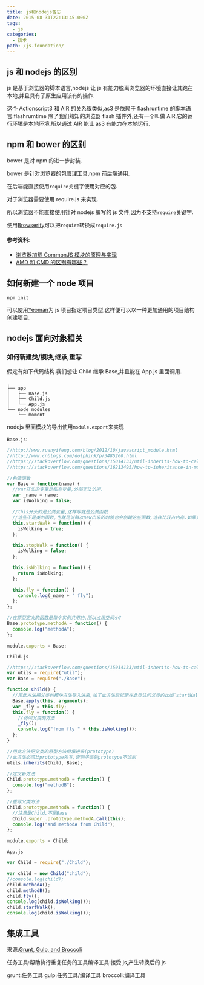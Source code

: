 ```yaml
---
title: js和nodejs备忘
date: 2015-08-31T22:13:45.000Z
tags:
  - js
categories:
  - 技术
path: /js-foundation/
---
```


## js 和 nodejs 的区别

js 是基于浏览器的脚本语言,nodejs 让 js 有能力脱离浏览器的环境直接让其跑在本地,并且具有了原生应用该有的操作.

这个 Actionscript3 和 AIR 的关系很类似,as3 是依赖于 flashruntime 的脚本语言.flashrumtime 除了我们熟知的浏览器 flash 插件外,还有一个叫做 AIR,它的运行环境是本地环境,所以通过 AIR 能让 as3 有能力在本地运行.

## npm 和 bower 的区别

bower 是对 npm 的进一步封装.

bower 是针对浏览器的包管理工具,npm 前后端通用.

在后端能直接使用`require`关键字使用对应的包.

对于浏览器需要使用 require.js 来实现.

所以浏览器不能直接使用针对 nodejs 编写的 js 文件,因为不支持`require`关键字.

使用[Browserify](http://browserify.org/)可以把`require`转换成`require.js`

#### 参考资料:

* [浏览器加载 CommonJS 模块的原理与实现](http://www.ruanyifeng.com/blog/2015/05/commonjs-in-browser.html)
* [AMD 和 CMD 的区别有哪些？](http://www.zhihu.com/question/20351507)

<!--more-->

## 如何新建一个 node 项目

    npm init

可以使用[Yeoman](http://yeoman.io/)为 js 项目指定项目类型,这样便可以以一种更加通用的项目结构创建项目.

## nodejs 面向对象相关

### 如何新建类/模块,继承,重写

假定有如下代码结构.我们想让 Child 继承 Base,并且能在 App.js 里面调用.

    .
    ├── app
    │   ├── Base.js
    │   ├── Child.js
    │   └── App.js
    └── node_modules
        └── moment

nodejs 里面模块的导出使用`module.export`来实现

`Base.js`:

```js
//http://www.ruanyifeng.com/blog/2012/10/javascript_module.html
//http://www.cnblogs.com/dolphinX/p/3485260.html
//https://stackoverflow.com/questions/15014133/util-inherits-how-to-call-method-of-super-on-instance
//https://stackoverflow.com/questions/16213495/how-to-inheritance-in-module-of-nodejs

//构造函数
var Base = function(name) {
  //var开头的变量是私有变量,外部无法访问.
  var _name = name;
  var isWolking = false;

  //this开头的是公共变量,这样写就是公共函数
  //这些不是类的函数,也就是说每次new出来的时候也会创建这些函数,这样比较占内存.如果是通用方法,需要写到原型上
  this.startWalk = function() {
    isWolking = true;
  };

  this.stopWalk = function() {
    isWolking = false;
  };

  this.isWolking = function() {
    return isWolking;
  };

  this.fly = function() {
    console.log(_name + " fly");
  };
};

//在原型定义的函数是每个实例共用的,所以占用空间小?
Base.prototype.methodA = function() {
  console.log("methodA");
};

module.exports = Base;
```

`Child.js`

```js
//https://stackoverflow.com/questions/15014133/util-inherits-how-to-call-method-of-super-on-instance
var utils = require("util");
var Base = require("./Base");

function Child() {
  //用此方法把父类的模块方法导入进来,加了此方法后就能在此类访问父类的比如`startWalk`之类的方法
  Base.apply(this, arguments);
  var _fly = this.fly;
  this.fly = function() {
    //访问父类的方法
    _fly();
    console.log("from fly " + this.isWolking());
  };
}

//用此方法把父类的原型方法继承进来(prototype)
//此方法必须比prototype先写,否则子类的prototype不识别
utils.inherits(Child, Base);

//定义新方法
Child.prototype.methodB = function() {
  console.log("methodB");
};

//重写父类方法
Child.prototype.methodA = function() {
  //注意是Child,不是Base
  Child.super_.prototype.methodA.call(this);
  console.log("and methodA from Child");
};

module.exports = Child;
```

`App.js`

```js
var Child = require("./Child");

var child = new Child("child");
//console.log(child);
child.methodA();
child.methodB();
child.fly();
console.log(child.isWolking());
child.startWalk();
console.log(child.isWolking());
```

## 集成工具

来源:[Grunt, Gulp, and Broccoli](https://www.youtube.com/watch?v=9JZ9gEVgoX4)

任务工具:帮助执行重复任务的工具编译工具:接受 js,产生转换后的 js

grunt:任务工具
gulp:任务工具/编译工具
broccoli:编译工具
